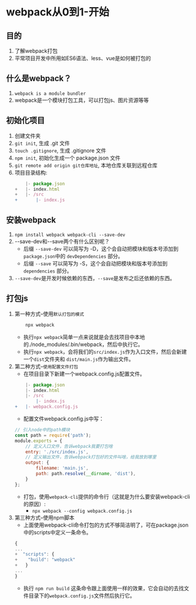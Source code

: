 # webpack从0到1-开始

## 目的
1. 了解webpack打包
2. 平常项目开发中所用如ES6语法、less、vue是如何被打包的

## 什么是webpack？
1. `webpack is a module bundler`
2. webpack是一个模块打包工具，可以打包js、图片资源等等

## 初始化项目
1. 创建文件夹
2. `git init`, 生成 .git 文件
3. `touch .gitignore`, 生成 .gitignore 文件
4. `npm init`, 初始化生成一个 package.json 文件
5. `git remote add origin git仓库地址`,  本地仓库关联到远程仓库
6. 项目目录结构:
    ```js
        |- package.json
    +   |- index.html
    +   |- /src
    +       |- index.js
    ```

## 安装webpack
1. `npm install webpack webpack-cli --save-dev`
2. --save-dev和--save两个有什么区别呢？
    * 后缀 `--save-dev` 可以简写为 -D，这个会自动把模块和版本号添加到`package.json`中的 `devDependencies` 部分。
    * 后缀 `--save` 可以简写为 -S，这个会自动把模块和版本号添加到 `dependencies` 部分。
3. `--save-dev`是开发时候依赖的东西，`--save`是发布之后还依赖的东西。


## 打包js
1. 第一种方式–使用`默认打包的模式`
    ```js
        npx webpack
    ```
    * 执行`npx webpack`简单一点来说就是会去找项目中本地的./node_modules/.bin/webpack，然后中执行它。
    * 执行`npx webpack`，会将我们的`src/index.js`作为入口文件，然后会新建一个`dist`文件夹和 `dist/main.js`作为输出文件。
2. 第二种方式–`使用配置文件打包`
    * 在项目目录下新建一个webpack.config.js配置文件。
    ```js
        |- package.json
        |- index.html
        |- /src
            |- index.js
    +   |- webpack.config.js
    ```
    * 配置文件webpack.config.js中写：
    ```js
    // 引入node中的path模块
    const path = require('path');
    module.exports = {
        // 定义入口文件，告诉webpack我要打包啥
        entry: './src/index.js',
        // 定义输出文件，告诉webpack打包好的文件叫啥，给我放到哪里
        output: {
            filename: 'main.js',
            path: path.resolve(__dirname, 'dist'),
        }
    };
    ```
    * 打包，使用`webpack-cli`提供的命令行（这就是为什么要安装webpack-cli的原因）: 
        * `npx webpack --config webpack.config.js`
3. 第三种方式–使用npm脚本
    * 上面使用webpack-cli命令打包的方式不够简洁明了，可在package.json中的scripts中定义一条命令。
    ```js
    {
    ...
    +  "scripts": {
    +    "build": "webpack"
    +   }
    ...
    }
    ```
    * 执行 `npm run build` 这条命令跟上面使用一样的效果，它会自动的去找文件目录下的`webpack.config.js`文件然后执行它。

